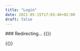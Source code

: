 ```yaml
---
title: "Login"
date: 2021-05-15T17:03:46+02:00
draft: false
---
```


### Redirecting...
{{<rawhtml>}}
<script>window.location.href='https://app.pricewell.io/register'</script>
{{</rawhtml>}}
